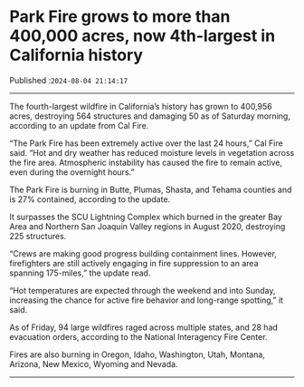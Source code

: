 # Park Fire grows to more than 400,000 acres, now 4th-largest in California history

Published :`2024-08-04 21:14:17`

---

The fourth-largest wildfire in California’s history has grown to 400,956 acres, destroying 564 structures and damaging 50 as of Saturday morning, according to an update from Cal Fire.

“The Park Fire has been extremely active over the last 24 hours,” Cal Fire said. “Hot and dry weather has reduced moisture levels in vegetation across the fire area. Atmospheric instability has caused the fire to remain active, even during the overnight hours.”

The Park Fire is burning in Butte, Plumas, Shasta, and Tehama counties and is 27% contained, according to the update.

It surpasses the SCU Lightning Complex which burned in the greater Bay Area and Northern San Joaquin Valley regions in August 2020, destroying 225 structures.

“Crews are making good progress building containment lines. However, firefighters are still actively engaging in fire suppression to an area spanning 175-miles,” the update read.

“Hot temperatures are expected through the weekend and into Sunday, increasing the chance for active fire behavior and long-range spotting,” it said.

As of Friday, 94 large wildfires raged across multiple states, and 28 had evacuation orders, according to the National Interagency Fire Center.

Fires are also burning in Oregon, Idaho, Washington, Utah, Montana, Arizona, New Mexico, Wyoming and Nevada.

---

